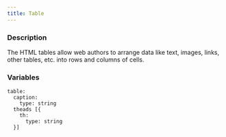 ```yaml
---
title: Table
---
```


### Description
The HTML tables allow web authors to arrange data like text, images, links, other tables, etc. into rows and columns of cells.


### Variables
~~~
table: 
  caption: 
    type: string
  theads [{ 
    th:
      type: string
  }]
~~~
